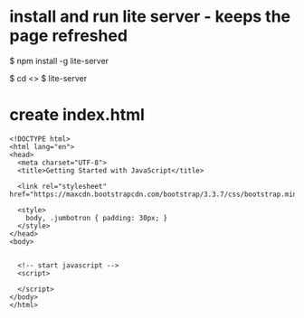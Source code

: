 # install and run lite server - keeps the page refreshed
$ npm install -g lite-server

$ cd <<project folder>> 
$ lite-server

# create index.html
```
<!DOCTYPE html>
<html lang="en">
<head>
  <meta charset="UTF-8">
  <title>Getting Started with JavaScript</title>

  <link rel="stylesheet" href="https://maxcdn.bootstrapcdn.com/bootstrap/3.3.7/css/bootstrap.min.css">

  <style>
    body, .jumbotron { padding: 30px; }
  </style>
</head>
<body>


  <!-- start javascript -->
  <script>

  </script>
</body>
</html>
```

# 